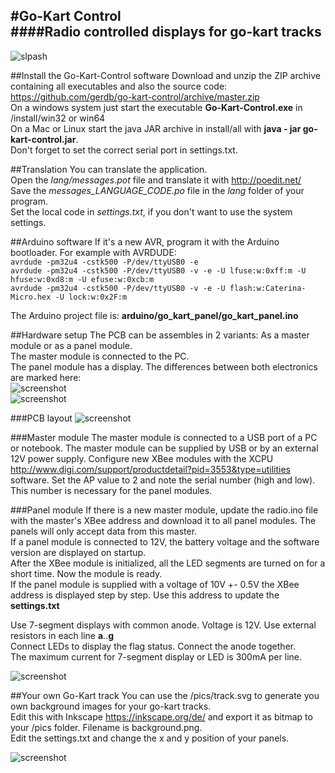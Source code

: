 #Go-Kart Control  
####Radio controlled displays for go-kart tracks  
---
 
![slpash](https://raw.githubusercontent.com/gerdb/go-kart-control/master/java/src/resources/splash.png)

##Install the Go-Kart-Control software
Download and unzip the ZIP archive containing all executables and also the source code:  
https://github.com/gerdb/go-kart-control/archive/master.zip  
On a windows system just start the executable **Go-Kart-Control.exe** in /install/win32 or win64  
On a Mac or Linux start the java JAR archive in install/all with **java - jar go-kart-control.jar**.  
Don't forget to set the correct serial port in settings.txt.  

##Translation
You can translate the application.  
Open the *lang/messages.pot* file and translate it with http://poedit.net/  
Save the *messages_LANGUAGE_CODE.po* file in the *lang* folder of your program.  
Set the local code in *settings.txt*, if you don't want to use the system settings.

##Arduino software
If it's a new AVR, program it with the Arduino bootloader. For example with AVRDUDE:  
`avrdude -pm32u4 -cstk500 -P/dev/ttyUSB0 -e`  
`avrdude -pm32u4 -cstk500 -P/dev/ttyUSB0 -v -e -U lfuse:w:0xff:m -U hfuse:w:0xd8:m -U efuse:w:0xcb:m`  
`avrdude -pm32u4 -cstk500 -P/dev/ttyUSB0 -v -e -U flash:w:Caterina-Micro.hex -U lock:w:0x2F:m`

The Arduino project file is: **arduino/go_kart_panel/go_kart_panel.ino**

##Hardware setup
The PCB can be assembles in 2 variants: As a master module or as a panel module.  
The master module is connected to the PC.  
The panel module has a display.
The differences between both electronics are marked here:  
![screenshot](https://raw.githubusercontent.com/gerdb/go-kart-control/master/hardware/gokart_master.sch.png)  
![screenshot](https://raw.githubusercontent.com/gerdb/go-kart-control/master/hardware/gokart_panels.sch.png)  


###PCB layout
![screenshot](https://raw.githubusercontent.com/gerdb/go-kart-control/master/pics/pcb1.jpg)

###Master module
The master module is connected to a USB port of a PC or notebook. The master module can be supplied by USB or by an external 12V power supply.
Configure new XBee modules with the XCPU http://www.digi.com/support/productdetail?pid=3553&type=utilities software. Set the AP value to 2 and note the serial number (high and low). This number is necessary for the panel modules. 

###Panel module
If there is a new master module, update the radio.ino file with the master's XBee address and download it to all panel modules. The panels will only accept data from this master.   
If a panel module is connected to 12V, the battery voltage and the software version are displayed on startup.  
After the XBee module is initialized, all the LED segments are turned on for a short time. Now the module is ready.  
If the panel module is supplied with a voltage of 10V +- 0.5V the XBee address is displayed step by step. Use this address to update the **settings.txt**  

Use 7-segment displays with common anode. Voltage is 12V. Use external resistors in each line **a**..**g**  
Connect LEDs to display the flag status. Connect the anode together.  
The maximum current for 7-segment display or LED is 300mA per line.

![screenshot](https://raw.githubusercontent.com/gerdb/go-kart-control/master/pics/panel_diagram.png)


##Your own Go-Kart track
You can use the /pics/track.svg to generate you own background images for your go-kart tracks.  
Edit this with Inkscape https://inkscape.org/de/ and export it as bitmap to your /pics folder. Filename is background.png.  
Edit the settings.txt and change the x and y position of your panels.  

![screenshot](https://raw.githubusercontent.com/gerdb/go-kart-control/master/pics/screenshot1.png)